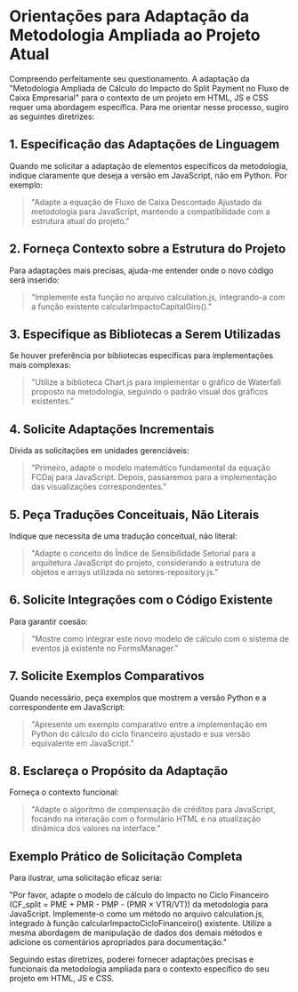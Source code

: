 # Orientações para Adaptação da Metodologia Ampliada ao Projeto Atual

Compreendo perfeitamente seu questionamento. A adaptação da "Metodologia Ampliada de Cálculo do Impacto do Split Payment no Fluxo de Caixa Empresarial" para o contexto de um projeto em HTML, JS e CSS requer uma abordagem específica. Para me orientar nesse processo, sugiro as seguintes diretrizes:

## 1. Especificação das Adaptações de Linguagem

Quando me solicitar a adaptação de elementos específicos da metodologia, indique claramente que deseja a versão em JavaScript, não em Python. Por exemplo:

> "Adapte a equação de Fluxo de Caixa Descontado Ajustado da metodologia para JavaScript, mantendo a compatibilidade com a estrutura atual do projeto."

## 2. Forneça Contexto sobre a Estrutura do Projeto

Para adaptações mais precisas, ajuda-me entender onde o novo código será inserido:

> "Implemente esta função no arquivo calculation.js, integrando-a com a função existente calcularImpactoCapitalGiro()."

## 3. Especifique as Bibliotecas a Serem Utilizadas

Se houver preferência por bibliotecas específicas para implementações mais complexas:

> "Utilize a biblioteca Chart.js para implementar o gráfico de Waterfall proposto na metodologia, seguindo o padrão visual dos gráficos existentes."

## 4. Solicite Adaptações Incrementais

Divida as solicitações em unidades gerenciáveis:

> "Primeiro, adapte o modelo matemático fundamental da equação FCDaj para JavaScript. Depois, passaremos para a implementação das visualizações correspondentes."

## 5. Peça Traduções Conceituais, Não Literais

Indique que necessita de uma tradução conceitual, não literal:

> "Adapte o conceito do Índice de Sensibilidade Setorial para a arquitetura JavaScript do projeto, considerando a estrutura de objetos e arrays utilizada no setores-repository.js."

## 6. Solicite Integrações com o Código Existente

Para garantir coesão:

> "Mostre como integrar este novo modelo de cálculo com o sistema de eventos já existente no FormsManager."

## 7. Solicite Exemplos Comparativos

Quando necessário, peça exemplos que mostrem a versão Python e a correspondente em JavaScript:

> "Apresente um exemplo comparativo entre a implementação em Python do cálculo do ciclo financeiro ajustado e sua versão equivalente em JavaScript."

## 8. Esclareça o Propósito da Adaptação

Forneça o contexto funcional:

> "Adapte o algoritmo de compensação de créditos para JavaScript, focando na interação com o formulário HTML e na atualização dinâmica dos valores na interface."

## Exemplo Prático de Solicitação Completa

Para ilustrar, uma solicitação eficaz seria:

"Por favor, adapte o modelo de cálculo do Impacto no Ciclo Financeiro (CF_split = PME + PMR - PMP - (PMR × VTR/VT)) da metodologia para JavaScript. Implemente-o como um método no arquivo calculation.js, integrado à função calcularImpactoCicloFinanceiro() existente. Utilize a mesma abordagem de manipulação de dados dos demais métodos e adicione os comentários apropriados para documentação."

Seguindo estas diretrizes, poderei fornecer adaptações precisas e funcionais da metodologia ampliada para o contexto específico do seu projeto em HTML, JS e CSS.
